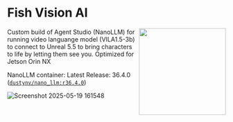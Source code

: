 # Fish Vision AI
<a href="https://www.jetson-ai-lab.com"><img align="right" width="200" height="200" src="https://nvidia-ai-iot.github.io/jetson-generative-ai-playground/images/JON_Gen-AI-panels.png"></a>

Custom build of Agent Studio (NanoLLM) for running video languange model (VILA1.5-3b) to connect to Unreal 5.5 to bring characters to life by letting them see you.
Optimized for Jetson Orin NX


NanoLLM container:
Latest Release: 36.4.0 ([`dustynv/nano_llm:r36.4.0`](https://hub.docker.com/r/dustynv/nano_llm/tags)) <br/> 

![Screenshot 2025-05-19 161548](https://github.com/user-attachments/assets/1056544c-dc15-4119-bbe1-cced329a2b54)
